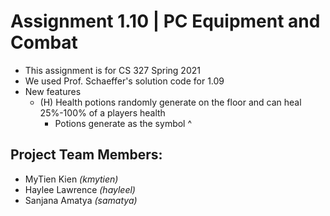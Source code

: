 # Assignment 1.10 | PC Equipment and Combat
- This assignment is for CS 327 Spring 2021
- We used Prof. Schaeffer's solution code for 1.09
- New features
  - (H) Health potions randomly generate on the floor and can heal 25%-100% of a players health
     - Potions generate as the symbol ^

## Project Team Members:
- MyTien Kien *(kmytien)*
- Haylee Lawrence *(hayleel)*
- Sanjana Amatya *(samatya)*
